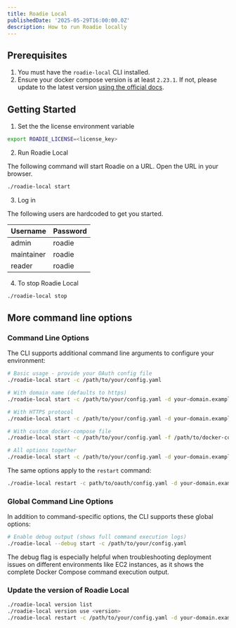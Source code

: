 ```yaml
---
title: Roadie Local
publishedDate: '2025-05-29T16:00:00.0Z'
description: How to run Roadie locally
---
```


## Prerequisites

1. You must have the `roadie-local` CLI installed.
2. Ensure your docker compose version is at least `2.23.1`. If not, please update to the latest version [using the official docs](https://docs.docker.com/compose/).


## Getting Started


1. Set the the license environment variable

```bash
export ROADIE_LICENSE=<license_key>
```

2. Run Roadie Local

The following command will start Roadie on a URL. Open the URL in your browser.

```bash
./roadie-local start
```

3. Log in

The following users are hardcoded to get you started.

| Username | Password |
|-----------|------------|
| admin | roadie |
| maintainer | roadie |
| reader | roadie |


4. To stop Roadie Local

```bash
./roadie-local stop
```

## More command line options

### Command Line Options

The CLI supports additional command line arguments to configure your environment:

```bash
# Basic usage - provide your OAuth config file
./roadie-local start -c /path/to/your/config.yaml

# With domain name (defaults to https)
./roadie-local start -c /path/to/your/config.yaml -d your-domain.example.com

# With HTTPS protocol
./roadie-local start -c /path/to/your/config.yaml -d your-domain.example.com -p https

# With custom docker-compose file
./roadie-local start -c /path/to/your/config.yaml -f /path/to/docker-compose.yaml

# All options together
./roadie-local start -c /path/to/your/config.yaml -d your-domain.example.com -p https -f /path/to/docker-compose.yaml
```

The same options apply to the `restart` command:

```bash
./roadie-local restart -c path/to/oauth/config.yaml -d your-domain.example.com -p https
```

### Global Command Line Options

In addition to command-specific options, the CLI supports these global options:

```bash
# Enable debug output (shows full command execution logs)
./roadie-local --debug start -c /path/to/your/config.yaml
```

The debug flag is especially helpful when troubleshooting deployment issues on different environments like EC2 instances, as it shows the complete Docker Compose command execution output.

### Update the version of Roadie Local

```bash
./roadie-local version list
./roadie-local version use <version>
./roadie-local restart -c /path/to/your/config.yaml -d your-domain.example.com -p https
```
